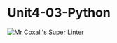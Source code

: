 # Unit4-03-Python
[![Mr Coxall's Super Linter](https://github.com/ICS3U-C-Programming-Remy-S/Unit4-03-Python/workflows/Mr%20Coxall's%20Super%20Linter/badge.svg)](https://github.com/ICS3U-C-Programming-Remy-S/Unit4-03-Python/actions/)
